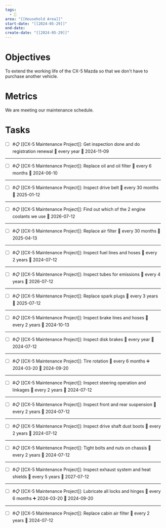 ```yaml
---
tags:
  - 🚧
area: "[[Household Area]]"
start-date: "[[2024-05-29]]"
end-date: 
create-date: "[[2024-05-29]]"
---
```

# Objectives

To extend the working life of the CX-5 Mazda so that we don't have to purchase another vehicle.
# Metrics

We are meeting our maintenance schedule.

# Tasks

- [ ] #📋 [[CX-5 Maintenance Project]]: Get inspection done and do registration renewal 🔁 every year 📅 2024-11-09
---
- [ ] #📋 [[CX-5 Maintenance Project]]: Replace oil and oil filter 🔁 every 6 months 📅 2024-06-10
---
- [ ] #📋 [[CX-5 Maintenance Project]]:  Inspect drive belt 🔁 every 30 months 📅 2025-01-12
---
- [ ] #📋  [[CX-5 Maintenance Project]]: Find out which of the 2 engine coolants we use 📅 2026-07-12
---
- [ ] #📋  [[CX-5 Maintenance Project]]: Replace air filter 🔁 every 30 months 📅 2025-04-13
---
- [ ] #📋  [[CX-5 Maintenance Project]]: Inspect fuel lines and hoses 🔁 every 2 years 📅 2024-07-12
---
- [ ] #📋 [[CX-5 Maintenance Project]]:  Inspect tubes for emissions 🔁 every 4 years 📅 2026-07-12
---
- [ ] #📋 [[CX-5 Maintenance Project]]:  Replace spark plugs 🔁 every 3 years 📅 2025-07-12
---
- [ ] #📋 [[CX-5 Maintenance Project]]:  Inspect brake lines and hoses 🔁 every 2 years 📅 2024-10-13
---
- [ ] #📋 [[CX-5 Maintenance Project]]:  Inspect disk brakes 🔁 every year 📅 2024-07-12
---
- [ ] #📋 [[CX-5 Maintenance Project]]: Tire rotation 🔁 every 6 months ➕ 2024-03-20 📅 2024-09-20
---
- [ ] #📋 [[CX-5 Maintenance Project]]:  Inspect steering operation and linkages 🔁 every 2 years 📅 2024-07-12
---
- [ ] #📋 [[CX-5 Maintenance Project]]:  Inspect front and rear suspension 🔁 every 2 years 📅 2024-07-12
---
- [ ] #📋 [[CX-5 Maintenance Project]]:  Inspect drive shaft dust boots 🔁 every 2 years 📅 2024-07-12
---
- [ ] #📋  [[CX-5 Maintenance Project]]: Tight bolts and nuts on chassis 🔁 every 2 years 📅 2024-07-12
---
- [ ] #📋 [[CX-5 Maintenance Project]]:  Inspect exhaust system and heat shields 🔁 every 5 years 📅 2027-07-12
---
- [ ] #📋 [[CX-5 Maintenance Project]]: Lubricate all locks and hinges 🔁 every 6 months ➕ 2024-03-20 📅 2024-09-20
---
- [ ] #📋  [[CX-5 Maintenance Project]]: Replace cabin air filter 🔁 every 2 years 📅 2024-07-12